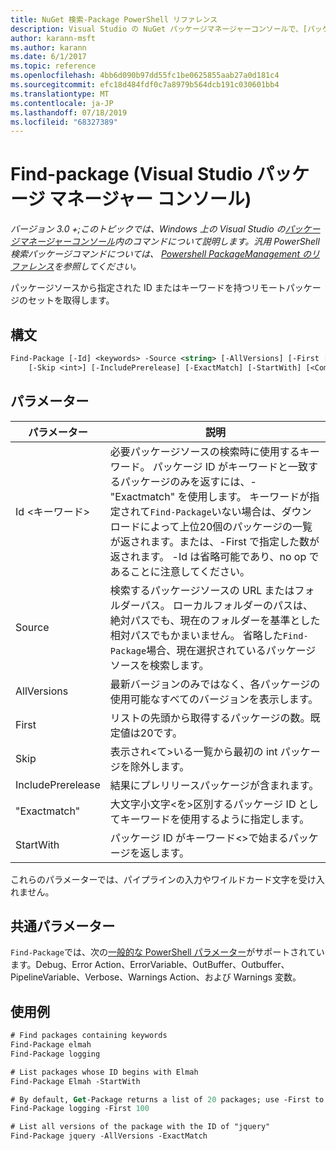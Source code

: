 ```yaml
---
title: NuGet 検索-Package PowerShell リファレンス
description: Visual Studio の NuGet パッケージマネージャーコンソールで、[パッケージの検索] PowerShell コマンドを参照してください。
author: karann-msft
ms.author: karann
ms.date: 6/1/2017
ms.topic: reference
ms.openlocfilehash: 4bb6d090b97dd55fc1be0625855aab27a0d181c4
ms.sourcegitcommit: efc18d484fdf0c7a8979b564dcb191c030601bb4
ms.translationtype: MT
ms.contentlocale: ja-JP
ms.lasthandoff: 07/18/2019
ms.locfileid: "68327389"
---
```

# <a name="find-package-package-manager-console-in-visual-studio"></a>Find-package (Visual Studio パッケージ マネージャー コンソール)

*バージョン 3.0 +;このトピックでは、Windows 上の Visual Studio の[パッケージマネージャーコンソール](../../consume-packages/install-use-packages-powershell.md)内のコマンドについて説明します。汎用 PowerShell 検索パッケージコマンドについては、 [Powershell PackageManagement のリファレンス](/powershell/module/packagemanagement/?view=powershell-6)を参照してください。*

パッケージソースから指定された ID またはキーワードを持つリモートパッケージのセットを取得します。

## <a name="syntax"></a>構文

```ps
Find-Package [-Id] <keywords> -Source <string> [-AllVersions] [-First [<int>]]
    [-Skip <int>] [-IncludePrerelease] [-ExactMatch] [-StartWith] [<CommonParameters>]
```

## <a name="parameters"></a>パラメーター

| パラメーター | 説明 |
| --- | --- |
| Id &lt;キーワード&gt; | 必要パッケージソースの検索時に使用するキーワード。 パッケージ ID がキーワードと一致するパッケージのみを返すには、-"Exactmatch" を使用します。 キーワードが指定されて`Find-Package`いない場合は、ダウンロードによって上位20個のパッケージの一覧が返されます。または、-First で指定した数が返されます。 -Id は省略可能であり、no op であることに注意してください。 |
| Source | 検索するパッケージソースの URL またはフォルダーパス。 ローカルフォルダーのパスは、絶対パスでも、現在のフォルダーを基準とした相対パスでもかまいません。 省略した`Find-Package`場合、現在選択されているパッケージソースを検索します。 |
| AllVersions | 最新バージョンのみではなく、各パッケージの使用可能なすべてのバージョンを表示します。 |
| First | リストの先頭から取得するパッケージの数。既定値は20です。 |
| Skip | 表示され&lt;て&gt;いる一覧から最初の int パッケージを除外します。  |
| IncludePrerelease | 結果にプレリリースパッケージが含まれます。 |
| "Exactmatch" | 大文字小文字&lt;を&gt;区別するパッケージ ID としてキーワードを使用するように指定します。 |
| StartWith | パッケージ ID がキーワード&lt;&gt;で始まるパッケージを返します。 |

これらのパラメーターでは、パイプラインの入力やワイルドカード文字を受け入れません。

## <a name="common-parameters"></a>共通パラメーター

`Find-Package`では、次の[一般的な PowerShell パラメーター](http://go.microsoft.com/fwlink/?LinkID=113216)がサポートされています。Debug、Error Action、ErrorVariable、OutBuffer、Outbuffer、PipelineVariable、Verbose、Warnings Action、および Warnings 変数。

## <a name="examples"></a>使用例

```ps
# Find packages containing keywords
Find-Package elmah
Find-Package logging

# List packages whose ID begins with Elmah
Find-Package Elmah -StartWith

# By default, Get-Package returns a list of 20 packages; use -First to show more
Find-Package logging -First 100

# List all versions of the package with the ID of "jquery"
Find-Package jquery -AllVersions -ExactMatch
```
